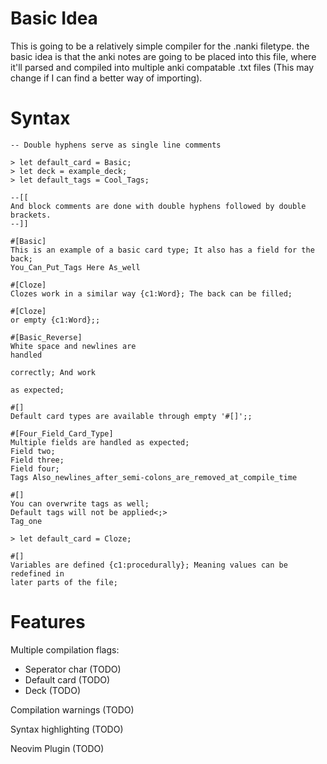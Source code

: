 
# Basic Idea

  This is going to be a relatively simple compiler for the .nanki filetype. the
  basic idea is that the anki notes are going to be placed into this file, where
  it'll parsed and compiled into multiple anki compatable .txt files (This may
  change if I can find a better way of importing).

# Syntax

```
-- Double hyphens serve as single line comments

> let default_card = Basic;
> let deck = example_deck;
> let default_tags = Cool_Tags;

--[[
And block comments are done with double hyphens followed by double brackets.
--]]

#[Basic]
This is an example of a basic card type; It also has a field for the back;
You_Can_Put_Tags Here As_well

#[Cloze]
Clozes work in a similar way {c1:Word}; The back can be filled;

#[Cloze]
or empty {c1:Word};;

#[Basic_Reverse]
White space and newlines are
handled

correctly; And work

as expected;

#[]
Default card types are available through empty '#[]';;

#[Four_Field_Card_Type]
Multiple fields are handled as expected;
Field two;
Field three;
Field four;
Tags Also_newlines_after_semi-colons_are_removed_at_compile_time

#[]
You can overwrite tags as well;
Default tags will not be applied<;>
Tag_one

> let default_card = Cloze;

#[]
Variables are defined {c1:procedurally}; Meaning values can be redefined in
later parts of the file;
```

# Features

  Multiple compilation flags:
  - Seperator char (TODO)
  - Default card (TODO)
  - Deck (TODO)

  Compilation warnings (TODO)

  Syntax highlighting (TODO)

  Neovim Plugin (TODO)
